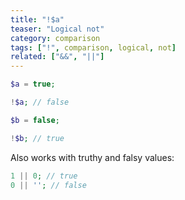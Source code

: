```yaml
---
title: "!$a"
teaser: "Logical not"
category: comparison
tags: ["!", comparison, logical, not]
related: ["&&", "||"]
---
```


```php
$a = true;

!$a; // false

$b = false;

!$b; // true
```

Also works with truthy and falsy values:

```php
1 || 0; // true
0 || ''; // false
```
